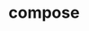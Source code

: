 # compose

<!-- TODO-START
TODO: Fill short description here.

## Type signature

TODO: Fill type signature down below.

```
any ⇒ any
```

## Examples

TODO: List at least one example down below.

```javascript
compose(); // ⇒ TODO
```

## Questions

TODO: List questions that may this function answers.
TODO-END -->

